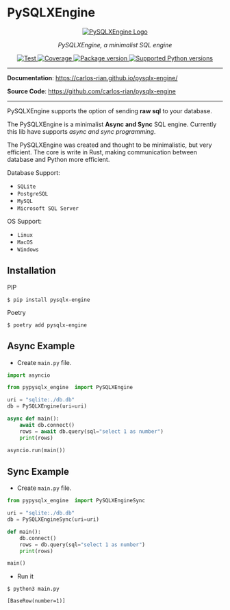 # PySQLXEngine

<p align="center">
  <a href="/"><img src="https://carlos-rian.github.io/pysqlx-engine/img/logo-text3.png" alt="PySQLXEngine Logo"></a>
</p>
<p align="center">
    <em>PySQLXEngine, a minimalist SQL engine</em>
</p>

<p align="center">
<a href="https://github.com/carlos-rian/pysqlx-engine/actions?sql=workflow%3ATest+event%3Apush+branch%3Amain" target="_blank">
    <img src="https://github.com/carlos-rian/pysqlx-engine/workflows/Test/badge.svg?event=push&branch=main" alt="Test">
</a>
<a href="https://app.codecov.io/gh/carlos-rian/pysqlx-engine" target="_blank">
    <img src="https://img.shields.io/codecov/c/github/carlos-rian/pysqlx-engine?color=%2334D058" alt="Coverage">
</a>
<a href="https://pypi.org/project/pysqlx-engine" target="_blank">
    <img src="https://img.shields.io/pypi/v/pysqlx-engine?color=%2334D058&label=pypi%20package" alt="Package version">
</a>
<a href="https://pypi.org/project/pysqlx-engine" target="_blank">
    <img src="https://img.shields.io/pypi/pyversions/pysqlx-engine.svg?color=%2334D058" alt="Supported Python versions">
</a>
</p>

---

**Documentation**: <a href="https://carlos-rian.github.io/pysqlx-engine/" target="_blank">https://carlos-rian.github.io/pysqlx-engine/</a>

**Source Code**: <a href="https://github.com/carlos-rian/pysqlx-engine" target="_blank">https://github.com/carlos-rian/pysqlx-engine</a>

---

PySQLXEngine supports the option of sending **raw sql** to your database.

The PySQLXEngine is a minimalist **Async and Sync** SQL engine. Currently this lib have supports *async and sync programming*.

The PySQLXEngine was created and thought to be minimalistic, but very efficient. The core is write in Rust, making communication between database and Python more efficient.


Database Support:

* `SQLite`
* `PostgreSQL`
* `MySQL`
* `Microsoft SQL Server`

OS Support:

* `Linux`
* `MacOS`
* `Windows`

## Installation


PIP

```console
$ pip install pysqlx-engine
```

Poetry

```console
$ poetry add pysqlx-engine
```



## Async Example

* Create `main.py` file.

``` py linenums="1"
import asyncio

from pypysqlx_engine  import PySQLXEngine

uri = "sqlite:./db.db"
db = PySQLXEngine(uri=uri)

async def main():
    await db.connect()
    rows = await db.query(sql="select 1 as number")
    print(rows)

asyncio.run(main())
```

## Sync Example

* Create `main.py` file.

``` py linenums="1"
from pypysqlx_engine  import PySQLXEngineSync

uri = "sqlite:./db.db"
db = PySQLXEngineSync(uri=uri)

def main():
    db.connect()
    rows = db.query(sql="select 1 as number")
    print(rows)

main()
```

* Run it

<div class="termy">

```console
$ python3 main.py

[BaseRow(number=1)]
```
</div>
